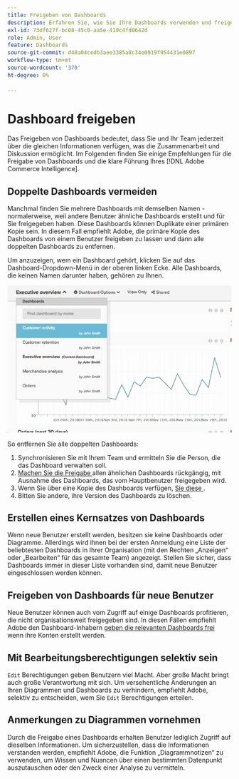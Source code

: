 ```yaml
---
title: Freigeben von Dashboards
description: Erfahren Sie, wie Sie Ihre Dashboards verwenden und freigeben können.
exl-id: 73df627f-bc08-45c0-aa5e-410c4fd0642d
role: Admin, User
feature: Dashboards
source-git-commit: d40a04cedb3aee3385a8c34e0919f954431e0897
workflow-type: tm+mt
source-wordcount: '370'
ht-degree: 0%

---
```


# Dashboard freigeben

Das Freigeben von Dashboards bedeutet, dass Sie und Ihr Team jederzeit über die gleichen Informationen verfügen, was die Zusammenarbeit und Diskussion ermöglicht. Im Folgenden finden Sie einige Empfehlungen für die Freigabe von Dashboards und die klare Führung Ihres [!DNL Adobe Commerce Intelligence].

## Doppelte Dashboards vermeiden

Manchmal finden Sie mehrere Dashboards mit demselben Namen - normalerweise, weil andere Benutzer ähnliche Dashboards erstellt und für Sie freigegeben haben. Diese Dashboards können Duplikate einer primären Kopie sein. In diesem Fall empfiehlt Adobe, die primäre Kopie des Dashboards von einem Benutzer freigeben zu lassen und dann alle doppelten Dashboards zu entfernen.

Um anzuzeigen, wem ein Dashboard gehört, klicken Sie auf das Dashboard-Dropdown-Menü in der oberen linken Ecke. Alle Dashboards, die keinen Namen darunter haben, gehören zu Ihnen.

![](../../mbi/assets/Dash_ownership.png)

So entfernen Sie alle doppelten Dashboards:

1. Synchronisieren Sie mit Ihrem Team und ermitteln Sie die Person, die das Dashboard verwalten soll.
1. [Machen Sie die Freigabe ](../data-user/dashboards/leave-dashboard.md) allen ähnlichen Dashboards rückgängig, mit Ausnahme des Dashboards, das vom Hauptbenutzer freigegeben wird.
1. Wenn Sie über eine Kopie des Dashboards verfügen, [ Sie diese ](../data-user/dashboards/deleting-dashboard.md).
1. Bitten Sie andere, ihre Version des Dashboards zu löschen.

## Erstellen eines Kernsatzes von Dashboards

Wenn neue Benutzer erstellt werden, besitzen sie keine Dashboards oder Diagramme. Allerdings wird ihnen bei der ersten Anmeldung eine Liste der beliebtesten Dashboards in Ihrer Organisation (mit den Rechten „Anzeigen“ oder „Bearbeiten“ für das gesamte Team) angezeigt. Stellen Sie sicher, dass Dashboards immer in dieser Liste vorhanden sind, damit neue Benutzer eingeschlossen werden können.

## Freigeben von Dashboards für neue Benutzer

Neue Benutzer können auch vom Zugriff auf einige Dashboards profitieren, die nicht organisationsweit freigegeben sind. In diesen Fällen empfiehlt Adobe den Dashboard-Inhabern [geben die relevanten Dashboards frei](../data-user/dashboards/share-dashboard-with-users.md) wenn ihre Konten erstellt werden.

## Mit Bearbeitungsberechtigungen selektiv sein

`Edit` Berechtigungen geben Benutzern viel Macht. Aber große Macht bringt auch große Verantwortung mit sich. Um versehentliche Änderungen an Ihren Diagrammen und Dashboards zu verhindern, empfiehlt Adobe, selektiv zu entscheiden, wem Sie `Edit` Berechtigungen erteilen.

## Anmerkungen zu Diagrammen vornehmen

Durch die Freigabe eines Dashboards erhalten Benutzer lediglich Zugriff auf dieselben Informationen. Um sicherzustellen, dass die Informationen verstanden werden, empfiehlt Adobe, die Funktion „Diagrammnotizen“ zu verwenden, um Wissen und Nuancen über einen bestimmten Datenpunkt auszutauschen oder den Zweck einer Analyse zu vermitteln.
